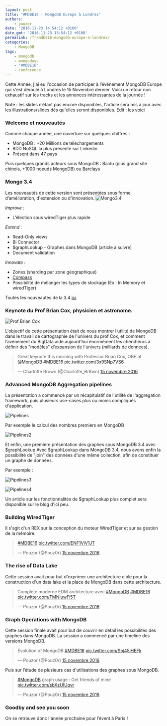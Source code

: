 ```yaml
---
layout: post
title: "#MDBE16 - MongoDB Europe à Londres"
authors:
    - pouzor
date: '2016-11-23 14:54:12 +0100'
date_gmt: '2016-11-23 13:54:12 +0100'
permalink: /fr/mdbe16-mongodb-europe-a-londres/
categories:
    - MongoDB
tags:
    - mongodb
    - mongodays
    - "#MDBE16"
    - conference
---
```



Cette Année, j'ai eu l'occasion de participer à l’événement MongoDB Europe qui s'est déroulé à Londres le 15 Novembre dernier. Voici un retour non exhaustif sur les tracks et les annonces intéressantes de la journée !


Note : les slides n’étant pas encore disponibles, l'article sera mis à jour avec les illustrations/slides dès qu'elles seront disponibles.
Edit : [les voici](https://www.mongodb.com/presentations/all?page=1&amp;search=europe%202016")

### Welcome et nouveautés

Comme chaque année, une ouverture sur quelques chiffres :

- MongoDB : +20 Millions de téléchargements
- BDD NoSQL la plus présente sur Linkedin
- Présent dans 47 pays

Puis quelques grands acteurs sous MongoDB : Baidu (plus grand site chinois, +1000 noeuds MongoDB) ou Barclays

### Mongo 3.4

Les nouveautés de cette version sont présentées sous forme d’amélioration, d'extension ou d'innovation.
![Mongo3.4](../../assets/2016-11-23-mdbe16/IMG_4288.jpg)

*Improve :*

- L’élection sous wiredTiger plus rapide

*Extend :*

- Read-Only views
- Bi Connector
- $graphLookup - Graphes dans MongoDB (article à suivre)
- Document validation

*Innovate :*

- Zones (sharding par zone géographique)
- <a href="https://www.mongodb.com/products/compass">Compass</a>
- Possibilité de mélanger les types de stockage (Ex : In Memory et wiredTiger)

Toutes les nouveautés de la 3.4 <a href="https://www.mongodb.com/mongodb-3.4">ici</a>.

### Keynote du Prof Brian Cox, physicien et astronome.

![Prof Brian Cox](../../assets/2016-11-23-mdbe16/CxS5AUkWgAAgyK0.jpg)

L'objectif de cette présentation était de nous montrer l’utilité de MongoDB dans le travail de cartographie de l'univers du prof Cox, et comment l’avènement du BigData aide aujourd'hui énormément les chercheurs à définir des "modèles" d’expansion de l'univers (milliards de données).

<blockquote class="twitter-tweet" data-lang="fr">
<p dir="ltr" lang="en">Great keynote this morning with Professor Brian Cox, OBE at <a href="https://twitter.com/MongoDB">@MongoDB</a> <a href="https://twitter.com/hashtag/MDBE16?src=hash">#MDBE16</a> <a href="https://t.co/3x9SNp7VS6">pic.twitter.com/3x9SNp7VS6</a></p>
<p>— Charlotte Brown (@Charlotte_Br8wn) <a href="https://twitter.com/Charlotte_Br8wn/status/798485488474669056">15 novembre 2016</a></p></blockquote>
<script async src="//platform.twitter.com/widgets.js" charset="utf-8"></script>


### Advanced MongoDB Aggregation pipelines

La présentation a commencé par un récapitulatif de l'utilité de l'aggregation framework, puis plusieurs use-cases plus ou moins compliqués d'application.

![Pipelines](../../assets/2016-11-23-mdbe16/CxTD2xUWEAAaGFI-1.jpg)

Par exemple le calcul des nombres premiers en MongoDB

![Pipelines2](../../assets/2016-11-23-mdbe16/CxTJq9WXUAAw7Et.jpg)

Et enfin, une première présentation des graphes sous MongoDB 3.4 avec $graphLookup
Avec $graphLookup dans MongoDB 3.4, nous avons enfin la possibilité de "join" des données d'une même collection, afin de constituer un graphe de données.

Par exemple :

![Pipelines3](../../assets/2016-11-23-mdbe16/CxTHdM2XAAAsM_G.jpg)

![Pipelines4](../../assets/2016-11-23-mdbe16/CxTHdMTW8AEgUuU.jpg)

Un article sur les fonctionnalités de $graphLookup plus complet sera disponible sur le blog d'ici peu.

### Building WiredTiger

Il s'agit d'un REX sur la conception du moteur WiredTiger et sur sa gestion de la mémoire.

<blockquote class="twitter-tweet" data-lang="fr">
<p dir="ltr" lang="und"><a href="https://twitter.com/hashtag/MDBE16?src=hash">#MDBE16</a> <a href="https://t.co/ENF1ViV1JT">pic.twitter.com/ENF1ViV1JT</a></p>
<p>— Pouzor (@Pouz0r) <a href="https://twitter.com/Pouz0r/status/798489580328648704">15 novembre 2016</a></p></blockquote>



### The rise of Data Lake

Cette session avait pour but d'exprimer une architecture cible pour la construction d'un data lake et la place de MongoDB dans cette architecture.

<blockquote class="twitter-tweet" data-lang="fr">
<p dir="ltr" lang="fr">Complète moderne EDM architecture avec <a href="https://twitter.com/hashtag/MongoDB?src=hash">#MongoDB</a> <a href="https://twitter.com/hashtag/MDBE16?src=hash">#MDBE16</a> <a href="https://t.co/FMNIuwFi5T">pic.twitter.com/FMNIuwFi5T</a></p>
<p>— Pouzor (@Pouz0r) <a href="https://twitter.com/Pouz0r/status/798539076559175680">15 novembre 2016</a></p></blockquote>


### Graph Operations with MongoDB

Cette session finale avait pour but de couvrir en détail les possibilités des graphes dans MongoDB.
La session a commencé par une timeline des versions MongoDB.

<blockquote class="twitter-tweet" data-lang="fr">
<p dir="ltr" lang="fr">Évolution of MongoDB <a href="https://twitter.com/hashtag/MDBE16?src=hash">#MDBE16</a> <a href="https://t.co/Sbj45iHEFk">pic.twitter.com/Sbj45iHEFk</a></p>
<p>— Pouzor (@Pouz0r) <a href="https://twitter.com/Pouz0r/status/798572477001633792">15 novembre 2016</a></p></blockquote>


Puis sur l’étude de plusieurs cas d'utilisations des graphes sous MongoDB.

<blockquote class="twitter-tweet" data-lang="fr">
<p dir="ltr" lang="en"><a href="https://twitter.com/hashtag/MongoDB?src=hash">#MongoDB</a> graph usage : Get friends of mine <a href="https://t.co/sbXzUIUqvr">pic.twitter.com/sbXzUIUqvr</a></p>
<p>— Pouzor (@Pouz0r) <a href="https://twitter.com/Pouz0r/status/798577288715571200">15 novembre 2016</a></p></blockquote>

### Goodby and see you soon
On se retrouve donc l'année prochaine pour l’évent à Paris !

